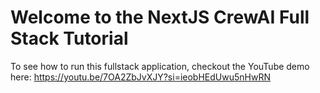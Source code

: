 # Welcome to the NextJS CrewAI Full Stack Tutorial
To see how to run this fullstack application, checkout the YouTube demo here: https://youtu.be/7OA2ZbJvXJY?si=ieobHEdUwu5nHwRN
